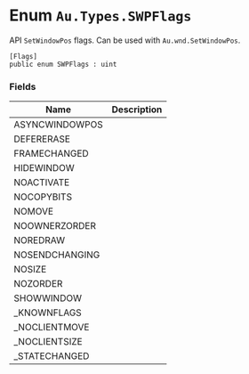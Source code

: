 # Enum `Au.Types.SWPFlags`

API `SetWindowPos` flags. Can be used with `Au.wnd.SetWindowPos`.

```
[Flags]
public enum SWPFlags : uint
```

### Fields

| Name | Description |
| --- | --- |
| ASYNCWINDOWPOS |  |
| DEFERERASE |  |
| FRAMECHANGED |  |
| HIDEWINDOW |  |
| NOACTIVATE |  |
| NOCOPYBITS |  |
| NOMOVE |  |
| NOOWNERZORDER |  |
| NOREDRAW |  |
| NOSENDCHANGING |  |
| NOSIZE |  |
| NOZORDER |  |
| SHOWWINDOW |  |
| _KNOWNFLAGS |  |
| _NOCLIENTMOVE |  |
| _NOCLIENTSIZE |  |
| _STATECHANGED |  |